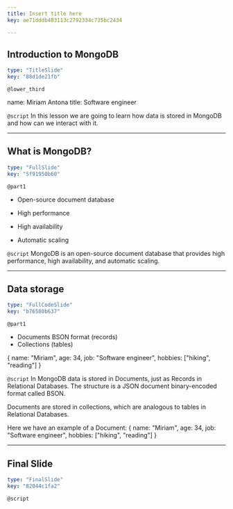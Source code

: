 ```yaml
---
title: Insert title here
key: ae71dddb483113c2792334c735bc2434

---
```

## Introduction to MongoDB

```yaml
type: "TitleSlide"
key: "88d1de21fb"
```

`@lower_third`

name: Miriam Antona
title: Software engineer


`@script`
In this lesson we are going to learn how data is stored in MongoDB and how can we interact with it.


---
## What is MongoDB?

```yaml
type: "FullSlide"
key: "5f91950b60"
```

`@part1`
- Open-source document database

- High performance

- High availability

- Automatic scaling


`@script`
MongoDB is an open-source document database that provides high performance, high availability, and automatic scaling.


---
## Data storage

```yaml
type: "FullCodeSlide"
key: "b76580b637"
```

`@part1`
- Documents BSON format (records)
- Collections (tables)

{
    name: "Miriam",
    age: 34,
    job: "Software engineer",
    hobbies: ["hiking", "reading"]
}


`@script`
In MongoDB data is stored in Documents, just as Records in Relational Databases. The structure is a JSON document binary-encoded format called BSON.

Documents are stored in collections, which are analogous to tables in Relational Databases.

Here we have an example of a Document:
{
    name: "Miriam",
    age: 34,
    job: "Software engineer",
    hobbies: ["hiking", "reading"]
}


---
## Final Slide

```yaml
type: "FinalSlide"
key: "82044c1fa2"
```

`@script`


